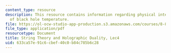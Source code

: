 ```yaml
---
content_type: resource
description: This resource contains information regarding physical interpretation
  of black hole temperature.
file: https://ol-ocw-studio-app-production.s3.amazonaws.com/courses/8-821-string-theory-and-holographic-duality-fall-2014/633ca57e91c6cbef40c0b84c785b6c28_MIT8_821S15_Lec4.pdf
file_type: application/pdf
resourcetype: Document
title: String Theory and Holographic Duality, Lec4
uid: 633ca57e-91c6-cbef-40c0-b84c785b6c28
---
```

